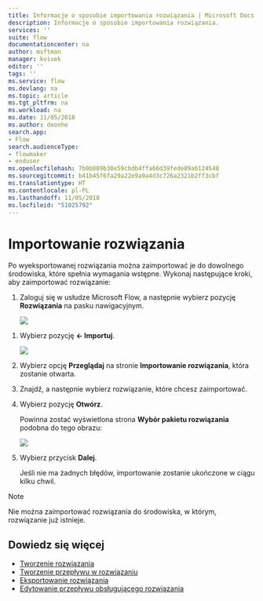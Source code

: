 ```yaml
---
title: Informacje o sposobie importowania rozwiązania | Microsoft Docs
description: Informacje o sposobie importowania rozwiązania.
services: ''
suite: flow
documentationcenter: na
author: msftman
manager: kvivek
editor: ''
tags: ''
ms.service: flow
ms.devlang: na
ms.topic: article
ms.tgt_pltfrm: na
ms.workload: na
ms.date: 11/05/2018
ms.author: deonhe
search.app:
- Flow
search.audienceType:
- flowmaker
- enduser
ms.openlocfilehash: 7b0b809b30e59cbdb4ffa66d39fede89a6124548
ms.sourcegitcommit: b41b45f6fa29a22e9a9a4d3c726a2321b2ff3cbf
ms.translationtype: HT
ms.contentlocale: pl-PL
ms.lasthandoff: 11/05/2018
ms.locfileid: "51025792"
---
```

# <a name="import-a-solution"></a>Importowanie rozwiązania

Po wyeksportowanej rozwiązania można zaimportować je do dowolnego środowiska, które spełnia wymagania wstępne. Wykonaj następujące kroki, aby zaimportować rozwiązanie:

1. Zaloguj się w usłudze Microsoft Flow, a następnie wybierz pozycję **Rozwiązania** na pasku nawigacyjnym.

   ![](./media/import-flow-solution/select-solutions-from-left-nav.png)


<!--from editor: I don't think you need the symbols on the left of Import, below. They don't look like the arrow icon, and I think Import is clear enough. -->

1. Wybierz pozycję **<- Importuj**.

   ![](./media/import-flow-solution/select-import.png)

1. Wybierz opcję **Przeglądaj** na stronie **Importowanie rozwiązania**, która zostanie otwarta.
1. Znajdź, a następnie wybierz rozwiązanie, które chcesz zaimportować.
1. Wybierz pozycję **Otwórz**.

   Powinna zostać wyświetlona strona **Wybór pakietu rozwiązania** podobna do tego obrazu:

   ![](./media/import-flow-solution/import-solution.png)

1. Wybierz przycisk **Dalej**.

   Jeśli nie ma żadnych błędów, importowanie zostanie ukończone w ciągu kilku chwil.

> [!NOTE]
> Nie można zaimportować rozwiązania do środowiska, w którym, rozwiązanie już istnieje.

## <a name="learn-more"></a>Dowiedz się więcej

<!--from editor: Do you want to add Remove a solution-aware flow to this list?-->

- [Tworzenie rozwiązania](./overview-solution-flows.md)
- [Tworzenie przepływu w rozwiązaniu](./create-flow-solution.md)
- [Eksportowanie rozwiązania](./export-flow-solution.md)
- [Edytowanie przepływu obsługującego rozwiązania](./edit-solution-aware-flow.md)
